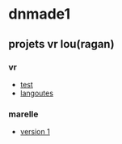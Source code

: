 # dnmade1

## projets vr lou(ragan)

### vr
* [test](./tests/vr_0.html)
* [langoutes](./tests/vr_1.html)

### marelle
* [version 1](./marelle/marelle.html)
